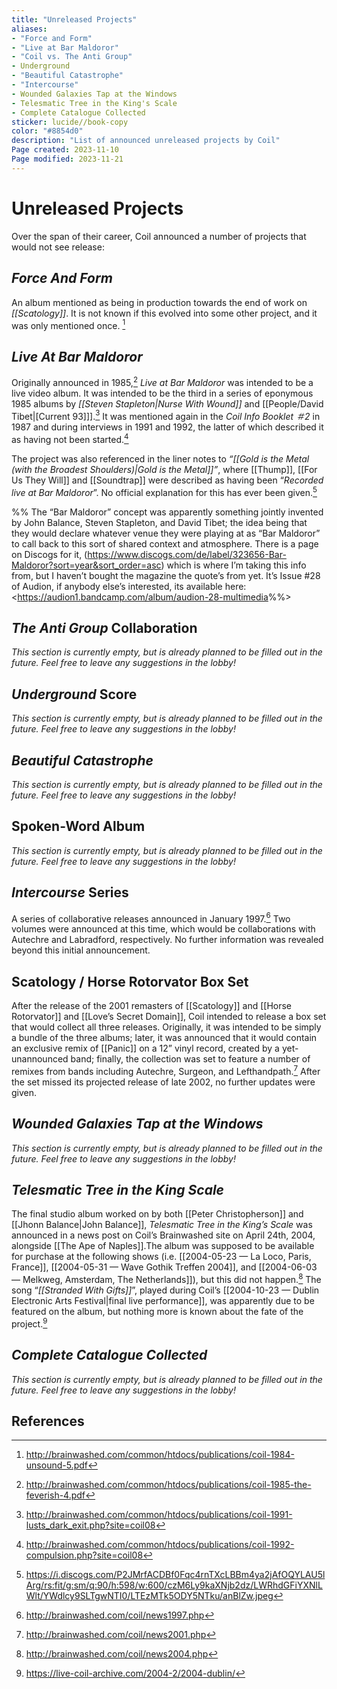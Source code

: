 ```yaml
---
title: "Unreleased Projects"
aliases: 
- "Force and Form"
- "Live at Bar Maldoror"
- "Coil vs. The Anti Group"
- Underground
- "Beautiful Catastrophe"
- "Intercourse"
- Wounded Galaxies Tap at the Windows
- Telesmatic Tree in the King's Scale
- Complete Catalogue Collected
sticker: lucide//book-copy
color: "#8854d0"
description: "List of announced unreleased projects by Coil"
Page created: 2023-11-10
Page modified: 2023-11-21
---
```


# Unreleased Projects

Over the span of their career, Coil announced a number of projects that would not see release:

## *Force And Form*

An album mentioned as being in production towards the end of work on *[[Scatology]]*. It is not known if this evolved into some other project, and it was only mentioned once. [^1]

## *Live At Bar Maldoror*

Originally announced in 1985,[^2] *Live at Bar Maldoror* was intended to be a live video album. It was intended to be the third in a series of eponymous 1985 albums by *[[Steven Stapleton|Nurse With Wound]]* and [[People/David Tibet|[Current 93]]].[^3] It was mentioned again in the *Coil Info Booklet ＃2* in 1987 and during interviews in 1991 and 1992, the latter of which described it as having not been started.[^4]

The project was also referenced in the liner notes to *“[[Gold is the Metal (with the Broadest Shoulders)|Gold is the Metal]]”*, where [[Thump]], [[For Us They Will]] and [[Soundtrap]] were described as having been “*Recorded live at Bar Maldoror*”. No official explanation for this has ever been given.[^5]

%% The “Bar Maldoror” concept was apparently something jointly invented by John Balance, Steven Stapleton, and David Tibet; the idea being that they would declare whatever venue they were playing at as “Bar Maldoror” to call back to this sort of shared context and atmosphere. There is a page on Discogs for it, (<https://www.discogs.com/de/label/323656-Bar-Maldoror?sort=year&sort_order=asc>) which is where I’m taking this info from, but I haven’t bought the magazine the quote’s from yet. It’s Issue #28 of Audion, if anybody else’s interested, its available here: <<https://audion1.bandcamp.com/album/audion-28-multimedia>%%>

## *The Anti Group* Collaboration

*This section is currently empty, but is already planned to be filled out in the future. Feel free to leave any suggestions in the lobby!*

## *Underground* Score

*This section is currently empty, but is already planned to be filled out in the future. Feel free to leave any suggestions in the lobby!*

## *Beautiful Catastrophe*

*This section is currently empty, but is already planned to be filled out in the future. Feel free to leave any suggestions in the lobby!*

## Spoken-Word Album

*This section is currently empty, but is already planned to be filled out in the future. Feel free to leave any suggestions in the lobby!*

## *Intercourse* Series

A series of collaborative releases announced in January 1997.[^Interc] Two volumes were announced at this time, which would be collaborations with Autechre and Labradford, respectively. No further information was revealed beyond this initial announcement.

## Scatology \/ Horse Rotorvator Box Set

After the release of the 2001 remasters of [[Scatology]] and [[Horse Rotorvator]] and [[Love’s Secret Domain]], Coil intended to release a box set that would collect all three releases. Originally, it was intended to be simply a bundle of the three albums; later, it was announced that it would contain an exclusive remix of [[Panic]] on a 12” vinyl record, created by a yet-unannounced band; finally, the collection was set to feature a number of remixes from bands including Autechre, Surgeon, and Lefthandpath.[^LsDremaster] After the set missed its projected release of late 2002, no further updates were given.

## *Wounded Galaxies Tap at the Windows*

*This section is currently empty, but is already planned to be filled out in the future. Feel free to leave any suggestions in the lobby!*

## *Telesmatic Tree in the King Scale*

The final studio album worked on by both [[Peter Christopherson]] and [[Jhonn Balance|John Balance]], *Telesmatic Tree in the King’s Scale* was announced in a news post on Coil’s Brainwashed site on April 24th, 2004, alongside [[The Ape of Naples]].The album was supposed to be available for purchase at the following shows (i.e. [[2004-05-23 — La Loco, Paris, France]], [[2004-05-31 — Wave Gothik Treffen 2004]], and [[2004-06-03 — Melkweg, Amsterdam, The Netherlands]]), but this did not happen.[^TtAnnouncement] The song “*[[Stranded With Gifts]]*”, played during Coil’s [[2004-10-23 — Dublin Electronic Arts Festival|final live performance]], was apparently due to be featured on the album, but nothing more is known about the fate of the project.[^TtSwG]

## *Complete Catalogue Collected*

*This section is currently empty, but is already planned to be filled out in the future. Feel free to leave any suggestions in the lobby!*

## References

[^1]: <http://brainwashed.com/common/htdocs/publications/coil-1984-unsound-5.pdf>
[^2]: <http://brainwashed.com/common/htdocs/publications/coil-1985-the-feverish-4.pdf>
[^3]: <http://brainwashed.com/common/htdocs/publications/coil-1991-lusts_dark_exit.php?site=coil08>
[^4]: <http://brainwashed.com/common/htdocs/publications/coil-1992-compulsion.php?site=coil08>
[^5]: <https://i.discogs.com/P2JMrfACDBf0Fqc4rnTXcLBBm4ya2jAfOQYLAU5lArg/rs:fit/g:sm/q:90/h:598/w:600/czM6Ly9kaXNjb2dz/LWRhdGFiYXNlLWlt/YWdlcy9SLTgwNTI0/LTEzMTk5ODY5NTku/anBlZw.jpeg>
[^TtSwG]: <https://live-coil-archive.com/2004-2/2004-dublin/>
[^TtAnnouncement]: http://brainwashed.com/coil/news2004.php
[^SbRoyalties]: http://brainwashed.com/common/htdocs/publications/coil-1991-lusts_dark_exit.php?site=coil08
[^Sb98]: http://brainwashed.com/coil/news1998.php
[^LsDremaster]: http://brainwashed.com/coil/news2001.php
[^Interc]: http://brainwashed.com/coil/news1997.php